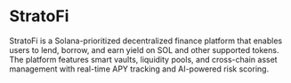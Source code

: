 # StratoFi
StratoFi is a Solana-prioritized decentralized finance platform that enables users to lend, borrow, and earn yield on SOL and other supported tokens. The platform features smart vaults, liquidity pools, and cross-chain asset management with real-time APY tracking and AI-powered risk scoring.
